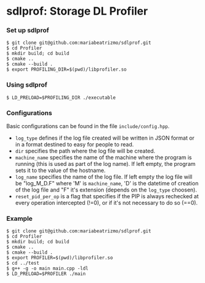 
# sdlprof: Storage DL Profiler
### Set up sdlprof
```shell
$ git clone git@github.com:mariabeatrizmo/sdlprof.git
$ cd Profiler
$ mkdir build; cd build
$ cmake ..
$ cmake --build .
$ export PROFILING_DIR=$(pwd)/libprofiler.so
```

### Using sdlprof
```shell
$ LD_PRELOAD=$PROFILING_DIR ./executable
```

### Configurations
Basic configurations can be found in the file `include/config.hpp`.

- `log_type` defines if the log file created will be written in JSON format or in a format destined to easy for people to read.
- `dir` specifies the path where the log file will be created.
- `machine_name` specifies the name of the machine where the program is running (this is used as part of the log name). If left empty, the program sets it to the value of the hostname.
- `log_name` specifies the name of the log file. If left empty the log file will be "log_M_D.F" where 'M' is `machine_name`, 'D' is the datetime of creation of the log file and "F" it's extension (depends on the `log_type` choosen).
- `reset_pid_per_op` is a flag that specifies if the PIP is always rechecked at every operation intercepted (!=0), or if it's not necessary to do so (==0).

### Example 
``` shell
$ git clone git@github.com:mariabeatrizmo/sdlprof.git
$ cd Profiler
$ mkdir build; cd build
$ cmake ..
$ cmake --build .
$ export PROFILER=$(pwd)/libprofiler.so
$ cd ../test
$ g++ -g -o main main.cpp -ldl
$ LD_PRELOAD=$PROFILER ./main
```

